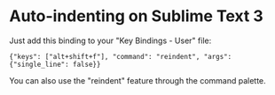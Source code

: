 # Auto-indenting on Sublime Text 3

Just add this binding to your "Key Bindings - User" file:

`{"keys": ["alt+shift+f"], "command": "reindent", "args": {"single_line": false}}`

You can also use the "reindent" feature through the command palette.
